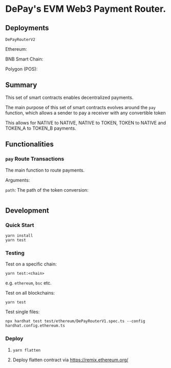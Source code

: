 # DePay's EVM Web3 Payment Router.

## Deployments

`DePayRouterV2`

Ethereum: [](https://etherscan.io/address/)

BNB Smart Chain: [](https://bscscan.com/address/)

Polygon (POS): [](https://polygonscan.com/address/)

## Summary

This set of smart contracts enables decentralized payments.

The main purpose of this set of smart contracts evolves around the `pay` function,
which allows a sender to pay a receiver with any convertible token

This allows for NATIVE to NATIVE, NATIVE to TOKEN, TOKEN to NATIVE and TOKEN_A to TOKEN_B payments.

## Functionalities

### `pay` Route Transactions

The main function to route payments.

Arguments:

`path`: The path of the token conversion:

```
```

## Development

### Quick Start

```
yarn install
yarn test
```

### Testing

Test on a specific chain:
```
yarn test:<chain>
```

e.g. `ethereum`, `bsc` etc.

Test on all blockchains:

```
yarn test
```

Test single files:

```
npx hardhat test test/ethereum/DePayRouterV1.spec.ts --config hardhat.config.ethereum.ts
```

### Deploy

1. `yarn flatten`

2. Deploy flatten contract via https://remix.ethereum.org/

